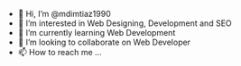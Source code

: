 - 👋 Hi, I’m @mdimtiaz1990
- 👀 I’m interested in Web Designing, Development and SEO
- 🌱 I’m currently learning Web Development
- 💞️ I’m looking to collaborate on Web Developer
- 📫 How to reach me ...

<!---
mdimtiaz1990/mdimtiaz1990 is a ✨ special ✨ repository because its `README.md` (this file) appears on your GitHub profile.
You can click the Preview link to take a look at your changes.
--->
